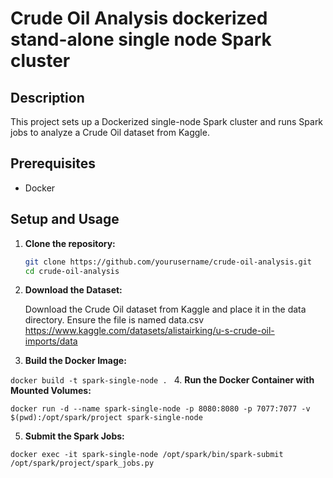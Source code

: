 # Crude Oil Analysis dockerized stand-alone single node Spark cluster

## Description
This project sets up a Dockerized single-node Spark cluster and runs Spark jobs to analyze a Crude Oil dataset from Kaggle.

## Prerequisites
- Docker

## Setup and Usage

1. **Clone the repository:**
   ```sh
   git clone https://github.com/yourusername/crude-oil-analysis.git
   cd crude-oil-analysis

2. **Download the Dataset:**
   
   Download the Crude Oil dataset from Kaggle and place it in the data directory. Ensure the file is named data.csv
   https://www.kaggle.com/datasets/alistairking/u-s-crude-oil-imports/data
   

3. **Build the Docker Image:**

`docker build -t spark-single-node .
`
4. **Run the Docker Container with Mounted Volumes:**

`docker run -d --name spark-single-node -p 8080:8080 -p 7077:7077 -v $(pwd):/opt/spark/project spark-single-node
`

5. **Submit the Spark Jobs:**

`docker exec -it spark-single-node /opt/spark/bin/spark-submit /opt/spark/project/spark_jobs.py
`




